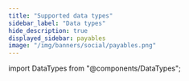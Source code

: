 ```yaml
---
title: "Supported data types"
sidebar_label: "Data types"
hide_description: true
displayed_sidebar: payables
image: "/img/banners/social/payables.png"
---
```


import DataTypes from "@components/DataTypes";

<DataTypes productName="billpayasync" />

<br />
